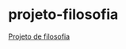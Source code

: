 # projeto-filosofia
 <a href="https://wellingtonpisciteli.github.io/projeto-filosofia/" target="_blanc">Projeto de filosofia</a>
 
